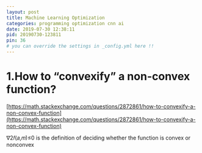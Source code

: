 ```yaml
---
layout: post
title: Machine Learning Optimization
categories: programming optimization cnn ai
date: 2019-07-30 12:38:11
pid: 20190730-123811
pin: 36
# you can override the settings in _config.yml here !!
---
```


# 1.How to “convexify” a non-convex function?
[https://math.stackexchange.com/questions/2872861/how-to-convexify-a-non-convex-function](https://math.stackexchange.com/questions/2872861/how-to-convexify-a-non-convex-function)

∇2𝑓(𝑎,𝑚)≤0 is the definition of deciding whether the function is convex or nonconvex


